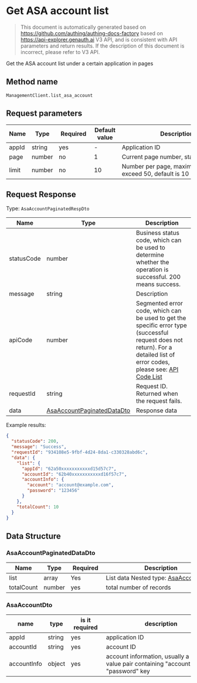 # Get ASA account list

<!--
Warning⚠️:
Do not modify this document directly,
https://github.com/Authing/authing-docs-factory
Use this project to generate
-->

<LastUpdated />

> This document is automatically generated based on https://github.com/authing/authing-docs-factory based on https://api-explorer.genauth.ai V3 API, and is consistent with API parameters and return results. If the description of this document is incorrect, please refer to V3 API.

Get the ASA account list under a certain application in pages

## Method name

`ManagementClient.list_asa_account`

## Request parameters

| Name  | Type   | <div style="width:80px">Required</div> | <div style="width:60px">Default value</div> | <div style="width:300px">Description</div>               | <div style="width:200px">Sample value</div> |
| ----- | ------ | -------------------------------------- | ------------------------------------------- | -------------------------------------------------------- | ------------------------------------------- |
| appId | string | yes                                    | -                                           | Application ID                                           | `62a50xxxxxxxxxxxd15d57c7`                  |
| page  | number | no                                     | 1                                           | Current page number, starting from 1                     | `1`                                         |
| limit | number | no                                     | 10                                          | Number per page, maximum cannot exceed 50, default is 10 | `10`                                        |

## Request Response

Type: `AsaAccountPaginatedRespDto`

| Name       | Type                                                                 | Description                                                                                                                                                                                                                                                                                                                                         |
| ---------- | -------------------------------------------------------------------- | --------------------------------------------------------------------------------------------------------------------------------------------------------------------------------------------------------------------------------------------------------------------------------------------------------------------------------------------------- |
| statusCode | number                                                               | Business status code, which can be used to determine whether the operation is successful. 200 means success.                                                                                                                                                                                                                                        |
| message    | string                                                               | Description                                                                                                                                                                                                                                                                                                                                         |
| apiCode    | number                                                               | Segmented error code, which can be used to get the specific error type (successful request does not return). For a detailed list of error codes, please see: [API Code List](https://api-explorer.genauth.ai/?tag=group/%E5%BC%80%E5%8F%91%E5%87%86%E5%A4%87#tag/%E5%BC%80%E5%8F%91%E5%87%86%E5%A4%87/%E9%94%99%E8%AF%AF%E5%A4%84%E7%90%86/apiCode) |
| requestId  | string                                                               | Request ID. Returned when the request fails.                                                                                                                                                                                                                                                                                                        |
| data       | <a href="#AsaAccountPaginatedDataDto">AsaAccountPaginatedDataDto</a> | Response data                                                                                                                                                                                                                                                                                                                                       |

Example results:

```json
{
  "statusCode": 200,
  "message": "Success",
  "requestId": "934108e5-9fbf-4d24-8da1-c330328abd6c",
  "data": {
    "list": {
      "appId": "62a50xxxxxxxxxxxd15d57c7",
      "accountId": "62b40xxxxxxxxxxxd16f57c7",
      "accountInfo": {
        "account": "account@example.com",
        "password": "123456"
      }
    },
    "totalCount": 10
  }
}
```

## Data Structure

### <a id="AsaAccountPaginatedDataDto"></a> AsaAccountPaginatedDataDto

| Name       | Type   | <div style="width:80px">Required</div> | <div style="width:300px">Description</div>                         | <div style="width:200px">Sample value</div> |
| ---------- | ------ | -------------------------------------- | ------------------------------------------------------------------ | ------------------------------------------- |
| list       | array  | Yes                                    | List data Nested type: <a href="#AsaAccountDto">AsaAccountDto</a>. |                                             |
| totalCount | number | yes                                    | total number of records                                            | `10`                                        |

### <a id="AsaAccountDto"></a> AsaAccountDto

| name        | type   | <div style="width:80px">is it required</div> | <div style="width:300px">description</div>                                         | <div style="width:200px">example value</div>            |
| ----------- | ------ | -------------------------------------------- | ---------------------------------------------------------------------------------- | ------------------------------------------------------- |
| appId       | string | yes                                          | application ID                                                                     | `62a50xxxxxxxxxxxd15d57c7`                              |
| accountId   | string | yes                                          | account ID                                                                         | `62b40xxxxxxxxxxxd16f57c7`                              |
| accountInfo | object | yes                                          | account information, usually a key-value pair containing "account", "password" key | `{"account":"account@example.com","password":"123456"}` |

